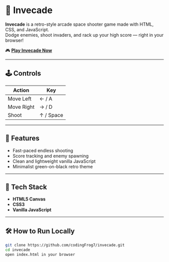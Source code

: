 # 🚀 Invecade

**Invecade** is a retro-style arcade space shooter game made with HTML, CSS, and JavaScript.  
Dodge enemies, shoot invaders, and rack up your high score — right in your browser!

🎮 **[Play Invecade Now](https://codingfrog7.github.io/invecade/)**

---

## 🕹️ Controls

| Action     | Key             |
|------------|-----------------|
| Move Left  | ← / A           |
| Move Right | → / D           |
| Shoot      | ↑ / Space       |

---

## 🌟 Features

- Fast-paced endless shooting
- Score tracking and enemy spawning
- Clean and lightweight vanilla JavaScript
- Minimalist green-on-black retro theme

---

## 📁 Tech Stack

- **HTML5 Canvas**
- **CSS3**
- **Vanilla JavaScript**

---

## 🛠️ How to Run Locally

```bash
git clone https://github.com/codingFrog7/invecade.git
cd invecade
open index.html in your browser
